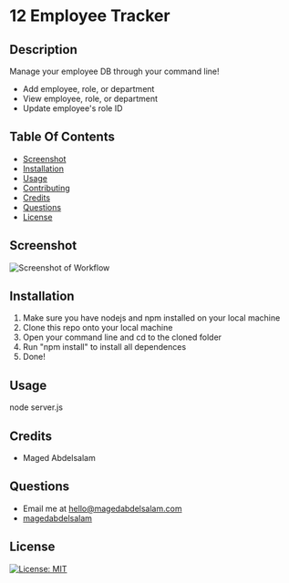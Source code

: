 # 12 Employee Tracker
## Description
Manage your employee DB through your command line!
* Add employee, role, or department
* View employee, role, or department
* Update employee's role ID
## Table Of Contents
* [Screenshot](#screenshot)
* [Installation](#installation)
* [Usage](#usage)
* [Contributing](#contributing)
* [Credits](#credits)
* [Questions](#questions)
* [License](#license)
## Screenshot
![Screenshot of Workflow](screenshot.png)
## Installation
1. Make sure you have nodejs and npm installed on your local machine
1. Clone this repo onto your local machine
2. Open your command line and cd to the cloned folder
3. Run "npm install" to install all dependences
4. Done!
## Usage
node server.js
## Credits
* Maged Abdelsalam
## Questions
* Email me at hello@magedabdelsalam.com
* [magedabdelsalam](https://github.com/magedabdelsalam)
## License
[![License: MIT](https://img.shields.io/badge/License-MIT-yellow.svg)](https://opensource.org/licenses/MIT)

